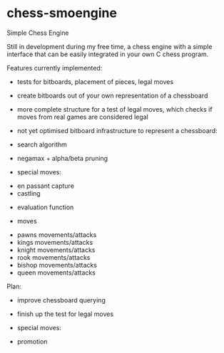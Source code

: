chess-smoengine
===============

Simple Chess Engine

Still in development during my free time, a chess engine with a simple
interface that can be easily integrated in your own C chess program.

Features currently implemented:
- tests for bitboards, placement of pieces, legal moves

- create bitboards out of your own representation of a chessboard

- more complete structure for a test of legal moves, which checks if moves from
  real games are considered legal

- not yet optimised bitboard infrastructure to represent a chessboard:

- search algorithm
 * negamax + alpha/beta pruning

- special moves:
 * en passant capture
 * castling

- evaluation function

- moves
 * pawns movements/attacks
 * kings movements/attacks
 * knight movements/attacks
 * rook movements/attacks
 * bishop movements/attacks
 * queen movements/attacks

Plan:

- improve chessboard querying

- finish up the test for legal moves

- special moves:
 * promotion
